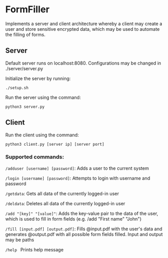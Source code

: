 # FormFiller
Implements a server and client architecture whereby a client may create a user and store sensitive encrypted data, which may be used to automate the filling of forms. 

## Server 
Default server runs on localhost:8080. Configurations may be changed in ./server/server.py

Initialize the server by running:

```./setup.sh```

Run the server using the command: 

```python3 server.py```

## Client 

Run the client using the command:

```python3 client.py [server ip] [server port]```

### Supported commands: 

`/adduser [username] [password]`:		Adds a user to the current system <br />

`/login [username] [password]`:      	Attempts to login with username and password <br />

`/getdata`:                           	Gets all data of the currently logged-in user<br />

`/deldata`:                          	Deletes all data of the currently logged-in user<br />

`/add "[key]" "[value]"`:     	        Adds the key-value pair to the data of the user, which is used to fill in form fields (e.g. /add "First name" "John")<br />

`/fill [input.pdf] [output.pdf]`:		Fills @input.pdf with the user's data and generates @output.pdf with all possible form fields filled. Input and output may be paths<br />

`/help `                             	Prints help message <br />
